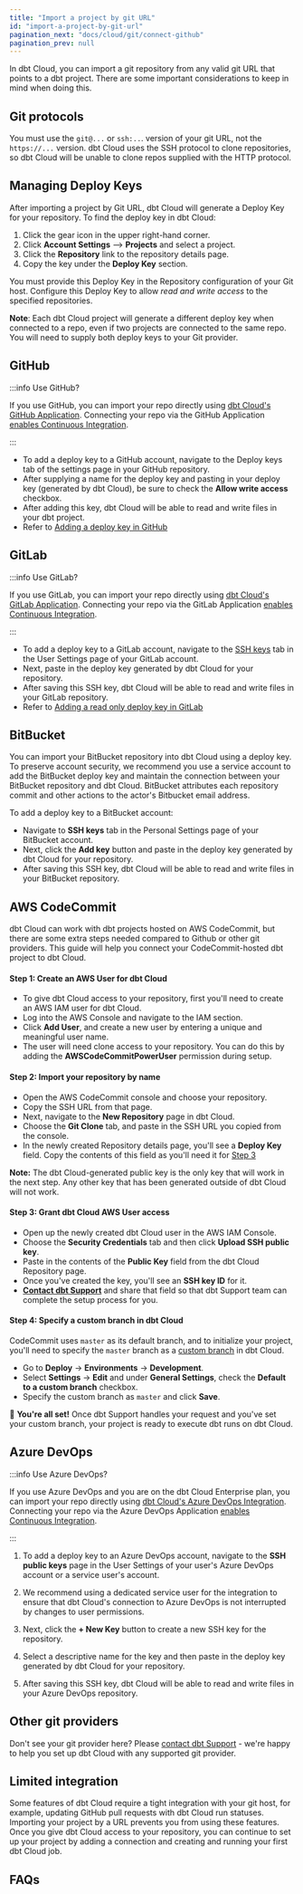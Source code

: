 ```yaml
---
title: "Import a project by git URL"
id: "import-a-project-by-git-url"
pagination_next: "docs/cloud/git/connect-github"
pagination_prev: null
---
```


In dbt Cloud, you can import a git repository from any valid git URL that points to a dbt project. There are some important considerations to keep in mind when doing this.

## Git protocols
You must use the `git@...` or `ssh:..`. version of your git URL, not the `https://...` version. dbt Cloud uses the SSH protocol to clone repositories, so dbt Cloud will be unable to clone repos supplied with the HTTP protocol.


## Managing Deploy Keys

After importing a project by Git URL, dbt Cloud will generate a Deploy Key for your repository. To find the deploy key in dbt Cloud:

1. Click the gear icon in the upper right-hand corner.
2. Click **Account Settings** --> **Projects** and select a project.
3. Click the **Repository** link to the repository details page.
4. Copy the key under the **Deploy Key** section. 

You must provide this Deploy Key in the Repository configuration of your Git host. Configure this Deploy Key to allow *read and write access* to the specified repositories.

**Note**: Each dbt Cloud project will generate a different deploy key when connected to a repo, even if two projects are connected to the same repo. You will need to supply both deploy keys to your Git provider.

## GitHub

:::info Use GitHub?

If you use GitHub, you can import your repo directly using [dbt Cloud's GitHub Application](/docs/cloud/git/connect-github). Connecting your repo via the GitHub Application [enables Continuous Integration](/docs/deploy/continuous-integration).

:::

- To add a deploy key to a GitHub account, navigate to the Deploy keys tab of the settings page in your GitHub repository. 
- After supplying a name for the deploy key and pasting in your deploy key (generated by dbt Cloud), be sure to check the **Allow write access** checkbox. 
- After adding this key, dbt Cloud will be able to read and write files in your dbt project.
- Refer to [Adding a deploy key in GitHub](https://github.blog/2015-06-16-read-only-deploy-keys/)

<Lightbox src="/img/docs/dbt-cloud/cloud-configuring-dbt-cloud/cd7351c-Screen_Shot_2019-10-16_at_1.09.41_PM.png" title="Configuring a GitHub Deploy Key"/>

## GitLab

:::info Use GitLab?

If you use GitLab, you can import your repo directly using [dbt Cloud's GitLab Application](/docs/cloud/git/connect-gitlab). Connecting your repo via the GitLab Application [enables Continuous Integration](/docs/deploy/continuous-integration).

:::

- To add a deploy key to a GitLab account, navigate to the [SSH keys](https://gitlab.com/profile/keys) tab in the User Settings page of your GitLab account. 
- Next, paste in the deploy key generated by dbt Cloud for your repository. 
- After saving this SSH key, dbt Cloud will be able to read and write files in your GitLab repository.
- Refer to [Adding a read only deploy key in GitLab](https://docs.gitlab.com/ee/ssh/#per-repository-deploy-keys)

<Lightbox src="/img/docs/dbt-cloud/cloud-configuring-dbt-cloud/f3ea88d-Screen_Shot_2019-10-16_at_4.45.50_PM.png" title="Configuring a GitLab SSH Key"/>

## BitBucket

You can import your BitBucket repository into dbt Cloud using a deploy key. To preserve account security, we recommend you use a service account to add the BitBucket deploy key and maintain the connection between your BitBucket repository and dbt Cloud. BitBucket attributes each repository commit and other actions to the actor's Bitbucket email address.

To add a deploy key to a BitBucket account:

- Navigate to **SSH keys** tab in the Personal Settings page of your BitBucket account.
- Next, click the **Add key** button and paste in the deploy key generated by dbt Cloud for your repository. 
- After saving this SSH key, dbt Cloud will be able to read and write files in your BitBucket repository.

<Lightbox src="/img/docs/dbt-cloud/cloud-configuring-dbt-cloud/bitbucket-ssh-key.png" title="Configuring a BitBucket SSH Key"/>

## AWS CodeCommit

dbt Cloud can work with dbt projects hosted on AWS CodeCommit, but there are some extra steps needed compared to Github or other git providers. This guide will help you connect your CodeCommit-hosted dbt project to dbt Cloud.

#### Step 1: Create an AWS User for dbt Cloud
- To give dbt Cloud access to your repository, first you'll need to create an AWS IAM user for dbt Cloud. 
- Log into the AWS Console and navigate to the IAM section. 
- Click **Add User**, and create a new user by entering a unique and meaningful user name.
- The user will need clone access to your repository. You can do this by adding the **AWSCodeCommitPowerUser** permission during setup.

#### Step 2: Import your repository by name
- Open the AWS CodeCommit console and choose your repository. 
- Copy the SSH URL from that page. 
- Next, navigate to the **New Repository** page in dbt Cloud. 
- Choose the **Git Clone** tab, and paste in the SSH URL you copied from the console.
- In the newly created Repository details page, you'll see a **Deploy Key** field. Copy the contents of this field as you'll need it for [Step 3](#step-3-grant-dbt-cloud-aws-user-access)

**Note:** The dbt Cloud-generated public key is the only key that will work in the next step. Any other key that has been generated outside of dbt Cloud will not work.

#### Step 3: Grant dbt Cloud AWS User access
- Open up the newly created dbt Cloud user in the AWS IAM Console. 
- Choose the **Security Credentials** tab and then click **Upload SSH public key**. 
- Paste in the contents of the **Public Key** field from the dbt Cloud Repository page.
- Once you've created the key, you'll see an **SSH key ID** for it. 
- **[Contact dbt Support](mailto:support@getdbt.com)** and share that field so that dbt Support team can complete the setup process for you.

#### Step 4: Specify a custom branch in dbt Cloud

CodeCommit uses `master` as its default branch, and to initialize your project, you'll need to specify the `master` branch as a [custom branch](/faqs/environments/custom-branch-settings#development) in dbt Cloud.

- Go to **Deploy** -> **Environments** -> **Development**. 
- Select **Settings** -> **Edit** and under **General Settings**, check the **Default to a custom branch** checkbox.
- Specify the custom branch as `master` and click **Save**.

🎉 **You're all set!** Once dbt Support handles your request and you've set your custom branch, your project is ready to execute dbt runs on dbt Cloud. 

## Azure DevOps
:::info Use Azure DevOps?

If you use Azure DevOps and you are on the dbt Cloud Enterprise plan, you can import your repo directly using [dbt Cloud's Azure DevOps Integration](/docs/cloud/git/connect-azure-devops). Connecting your repo via the Azure DevOps Application [enables Continuous Integration](/docs/deploy/continuous-integration).

:::

1. To add a deploy key to an Azure DevOps account, navigate to the **SSH public keys** page in the User Settings of your user's Azure DevOps account or a service user's account. 

2. We recommend using a dedicated service user for the integration to ensure that dbt Cloud's connection to Azure DevOps is not interrupted by changes to user permissions.

<Lightbox src="/img/docs/dbt-cloud/cloud-configuring-dbt-cloud/52bfdaa-Screen_Shot_2020-03-09_at_4.13.20_PM.png" title="Navigate to the 'SSH public keys' settings page" />

3. Next, click the **+ New Key** button to create a new SSH key for the repository.

<Lightbox src="/img/docs/dbt-cloud/cloud-configuring-dbt-cloud/6d8e980-Screen_Shot_2020-03-09_at_4.13.27_PM.png" title="Click the '+ New Key' button to create a new SSH key for the repository." />

4. Select a descriptive name for the key and then paste in the deploy key generated by dbt Cloud for your repository. 

5. After saving this SSH key, dbt Cloud will be able to read and write files in your Azure DevOps repository.

<Lightbox src="/img/docs/dbt-cloud/cloud-configuring-dbt-cloud/d19f199-Screen_Shot_2020-03-09_at_4.13.50_PM.png" title="Enter and save the public key generated for your repository by dbt Cloud" />

## Other git providers

Don't see your git provider here? Please [contact dbt Support](mailto:support@getdbt.com) - we're happy to help you set up dbt Cloud with any supported git provider.

## Limited integration
Some features of dbt Cloud require a tight integration with your git host, for example, updating GitHub pull requests with dbt Cloud run statuses. Importing your project by a URL prevents you from using these features. Once you give dbt Cloud access to your repository, you can continue to set up your project by adding a connection and creating and running your first dbt Cloud job.

## FAQs
<FAQ path="Git/gitignore"/>
<FAQ path="Git/git-migration"/>
